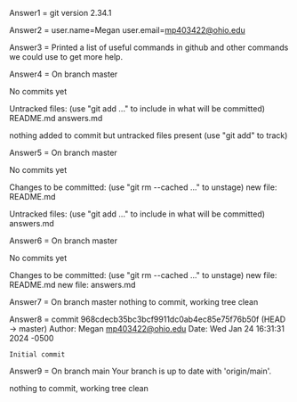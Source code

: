 Answer1 = git version 2.34.1

Answer2 = user.name=Megan
          user.email=mp403422@ohio.edu

Answer3 = Printed a list of useful commands in github and other commands we could use to get more help. 

Answer4 = On branch master

No commits yet

Untracked files:
  (use "git add <file>..." to include in what will be committed)
	README.md
	answers.md

nothing added to commit but untracked files present (use "git add" to track)

Answer5 = On branch master

No commits yet

Changes to be committed:
  (use "git rm --cached <file>..." to unstage)
	new file:   README.md

Untracked files:
  (use "git add <file>..." to include in what will be committed)
	answers.md

Answer6 = On branch master

No commits yet

Changes to be committed:
  (use "git rm --cached <file>..." to unstage)
	new file:   README.md
	new file:   answers.md

Answer7 = On branch master
nothing to commit, working tree clean

Answer8 = commit 968cdecb35bc3bcf9911dc0ab4ec85e75f76b50f (HEAD -> master)
Author: Megan <mp403422@ohio.edu>
Date:   Wed Jan 24 16:31:31 2024 -0500

    Initial commit

Answer9 = On branch main
Your branch is up to date with 'origin/main'.

nothing to commit, working tree clean